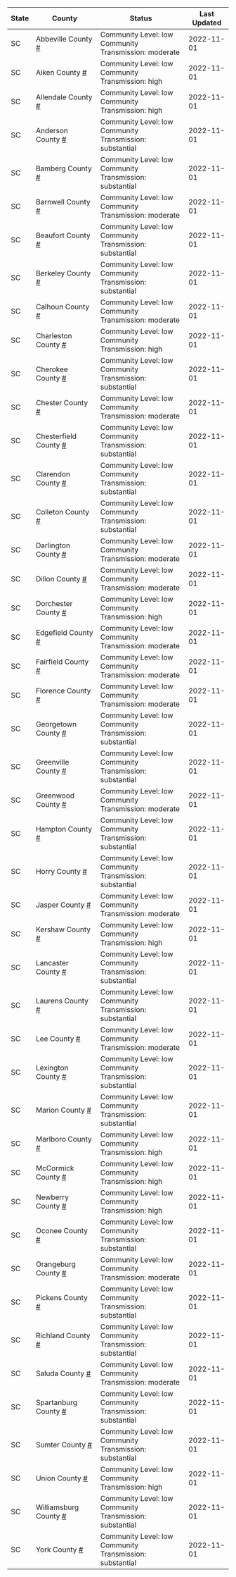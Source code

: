 State | County | Status | Last Updated
--- | --- | --- | --- 
SC | Abbeville County <a href="#abbeville_county">#</a> | <a name="abbeville_county"></a>Community Level: low<br/>Community Transmission: moderate | 2022-11-01
SC | Aiken County <a href="#aiken_county">#</a> | <a name="aiken_county"></a>Community Level: low<br/>Community Transmission: high | 2022-11-01
SC | Allendale County <a href="#allendale_county">#</a> | <a name="allendale_county"></a>Community Level: low<br/>Community Transmission: high | 2022-11-01
SC | Anderson County <a href="#anderson_county">#</a> | <a name="anderson_county"></a>Community Level: low<br/>Community Transmission: substantial | 2022-11-01
SC | Bamberg County <a href="#bamberg_county">#</a> | <a name="bamberg_county"></a>Community Level: low<br/>Community Transmission: substantial | 2022-11-01
SC | Barnwell County <a href="#barnwell_county">#</a> | <a name="barnwell_county"></a>Community Level: low<br/>Community Transmission: moderate | 2022-11-01
SC | Beaufort County <a href="#beaufort_county">#</a> | <a name="beaufort_county"></a>Community Level: low<br/>Community Transmission: substantial | 2022-11-01
SC | Berkeley County <a href="#berkeley_county">#</a> | <a name="berkeley_county"></a>Community Level: low<br/>Community Transmission: substantial | 2022-11-01
SC | Calhoun County <a href="#calhoun_county">#</a> | <a name="calhoun_county"></a>Community Level: low<br/>Community Transmission: moderate | 2022-11-01
SC | Charleston County <a href="#charleston_county">#</a> | <a name="charleston_county"></a>Community Level: low<br/>Community Transmission: high | 2022-11-01
SC | Cherokee County <a href="#cherokee_county">#</a> | <a name="cherokee_county"></a>Community Level: low<br/>Community Transmission: substantial | 2022-11-01
SC | Chester County <a href="#chester_county">#</a> | <a name="chester_county"></a>Community Level: low<br/>Community Transmission: moderate | 2022-11-01
SC | Chesterfield County <a href="#chesterfield_county">#</a> | <a name="chesterfield_county"></a>Community Level: low<br/>Community Transmission: substantial | 2022-11-01
SC | Clarendon County <a href="#clarendon_county">#</a> | <a name="clarendon_county"></a>Community Level: low<br/>Community Transmission: substantial | 2022-11-01
SC | Colleton County <a href="#colleton_county">#</a> | <a name="colleton_county"></a>Community Level: low<br/>Community Transmission: substantial | 2022-11-01
SC | Darlington County <a href="#darlington_county">#</a> | <a name="darlington_county"></a>Community Level: low<br/>Community Transmission: moderate | 2022-11-01
SC | Dillon County <a href="#dillon_county">#</a> | <a name="dillon_county"></a>Community Level: low<br/>Community Transmission: moderate | 2022-11-01
SC | Dorchester County <a href="#dorchester_county">#</a> | <a name="dorchester_county"></a>Community Level: low<br/>Community Transmission: high | 2022-11-01
SC | Edgefield County <a href="#edgefield_county">#</a> | <a name="edgefield_county"></a>Community Level: low<br/>Community Transmission: moderate | 2022-11-01
SC | Fairfield County <a href="#fairfield_county">#</a> | <a name="fairfield_county"></a>Community Level: low<br/>Community Transmission: moderate | 2022-11-01
SC | Florence County <a href="#florence_county">#</a> | <a name="florence_county"></a>Community Level: low<br/>Community Transmission: moderate | 2022-11-01
SC | Georgetown County <a href="#georgetown_county">#</a> | <a name="georgetown_county"></a>Community Level: low<br/>Community Transmission: substantial | 2022-11-01
SC | Greenville County <a href="#greenville_county">#</a> | <a name="greenville_county"></a>Community Level: low<br/>Community Transmission: substantial | 2022-11-01
SC | Greenwood County <a href="#greenwood_county">#</a> | <a name="greenwood_county"></a>Community Level: low<br/>Community Transmission: moderate | 2022-11-01
SC | Hampton County <a href="#hampton_county">#</a> | <a name="hampton_county"></a>Community Level: low<br/>Community Transmission: substantial | 2022-11-01
SC | Horry County <a href="#horry_county">#</a> | <a name="horry_county"></a>Community Level: low<br/>Community Transmission: substantial | 2022-11-01
SC | Jasper County <a href="#jasper_county">#</a> | <a name="jasper_county"></a>Community Level: low<br/>Community Transmission: moderate | 2022-11-01
SC | Kershaw County <a href="#kershaw_county">#</a> | <a name="kershaw_county"></a>Community Level: low<br/>Community Transmission: high | 2022-11-01
SC | Lancaster County <a href="#lancaster_county">#</a> | <a name="lancaster_county"></a>Community Level: low<br/>Community Transmission: substantial | 2022-11-01
SC | Laurens County <a href="#laurens_county">#</a> | <a name="laurens_county"></a>Community Level: low<br/>Community Transmission: substantial | 2022-11-01
SC | Lee County <a href="#lee_county">#</a> | <a name="lee_county"></a>Community Level: low<br/>Community Transmission: moderate | 2022-11-01
SC | Lexington County <a href="#lexington_county">#</a> | <a name="lexington_county"></a>Community Level: low<br/>Community Transmission: substantial | 2022-11-01
SC | Marion County <a href="#marion_county">#</a> | <a name="marion_county"></a>Community Level: low<br/>Community Transmission: substantial | 2022-11-01
SC | Marlboro County <a href="#marlboro_county">#</a> | <a name="marlboro_county"></a>Community Level: low<br/>Community Transmission: high | 2022-11-01
SC | McCormick County <a href="#mccormick_county">#</a> | <a name="mccormick_county"></a>Community Level: low<br/>Community Transmission: high | 2022-11-01
SC | Newberry County <a href="#newberry_county">#</a> | <a name="newberry_county"></a>Community Level: low<br/>Community Transmission: high | 2022-11-01
SC | Oconee County <a href="#oconee_county">#</a> | <a name="oconee_county"></a>Community Level: low<br/>Community Transmission: substantial | 2022-11-01
SC | Orangeburg County <a href="#orangeburg_county">#</a> | <a name="orangeburg_county"></a>Community Level: low<br/>Community Transmission: moderate | 2022-11-01
SC | Pickens County <a href="#pickens_county">#</a> | <a name="pickens_county"></a>Community Level: low<br/>Community Transmission: substantial | 2022-11-01
SC | Richland County <a href="#richland_county">#</a> | <a name="richland_county"></a>Community Level: low<br/>Community Transmission: substantial | 2022-11-01
SC | Saluda County <a href="#saluda_county">#</a> | <a name="saluda_county"></a>Community Level: low<br/>Community Transmission: moderate | 2022-11-01
SC | Spartanburg County <a href="#spartanburg_county">#</a> | <a name="spartanburg_county"></a>Community Level: low<br/>Community Transmission: substantial | 2022-11-01
SC | Sumter County <a href="#sumter_county">#</a> | <a name="sumter_county"></a>Community Level: low<br/>Community Transmission: substantial | 2022-11-01
SC | Union County <a href="#union_county">#</a> | <a name="union_county"></a>Community Level: low<br/>Community Transmission: high | 2022-11-01
SC | Williamsburg County <a href="#williamsburg_county">#</a> | <a name="williamsburg_county"></a>Community Level: low<br/>Community Transmission: substantial | 2022-11-01
SC | York County <a href="#york_county">#</a> | <a name="york_county"></a>Community Level: low<br/>Community Transmission: substantial | 2022-11-01
